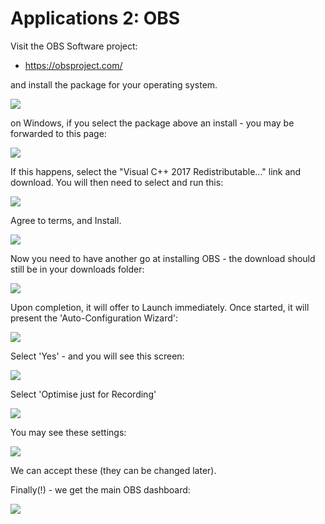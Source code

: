 # Applications 2: OBS 

Visit the OBS Software project:

- <https://obsproject.com/>

and install the package for your operating system.

![](img/01.png)

on Windows, if you select the package above an install - you may be forwarded to this page:

![](img/02.png)

If this happens, select the "Visual C++ 2017 Redistributable..." link and download. You will then need to select and run this:

![](img/03.png)

Agree to terms, and Install.

![](img/04.png)

Now you need to have another go at installing OBS - the download should still be in your downloads folder:

![](img/05.png)

Upon completion, it will offer to Launch immediately. Once started, it will present the 'Auto-Configuration Wizard':

![](img/06.png)

Select 'Yes' - and you will see this screen:

![](img/07.png)

Select 'Optimise just for Recording'

![](img/08.png)

You may see these settings:

![](img/09.png)

We can accept these (they can be changed later).

Finally(!) - we get the main OBS dashboard:

![](img/10.png)

